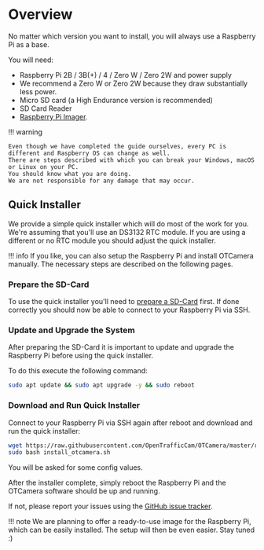 # Overview

No matter which version you want to install, you will always use a Raspberry Pi as a base.

You will need:

* Raspberry Pi 2B / 3B(+) / 4 / Zero W / Zero 2W and power supply
* We recommend a Zero W or Zero 2W because they draw substantially less power.
* Micro SD card (a High Endurance version is recommended)
* SD Card Reader
* [Raspberry Pi Imager](https://www.raspberrypi.org/software/).

!!! warning

    Even though we have completed the guide ourselves, every PC is different and Raspberry OS can change as well.
    There are steps described with which you can break your Windows, macOS or Linux on your PC.
    You should know what you are doing.
    We are not responsible for any damage that may occur.

## Quick Installer

We provide a simple quick installer which will do most of the work for you.
We're assuming that you'll use an DS3132 RTC module.
If you are using a different or no RTC module you should adjust the quick installer.

!!! info
    If you like, you can also setup the Raspberry Pi and install OTCamera manually.
    The necessary steps are described on the following pages.

### Prepare the SD-Card

To use the quick installer you'll need to [prepare a SD-Card](prepare-sd-card/) first.
If done correctly you should now be able to connect to your Raspberry Pi via SSH.

### Update and Upgrade the System

After preparing the SD-Card it is important to update and upgrade the Raspberry Pi before using the quick installer.

To do this execute the following command:

```bash
sudo apt update && sudo apt upgrade -y && sudo reboot
```

### Download and Run Quick Installer

Connect to your Raspberry Pi via SSH again after reboot and download and run the quick installer:

```bash
wget https://raw.githubusercontent.com/OpenTrafficCam/OTCamera/master/raspi-files/install_otcamera.sh
sudo bash install_otcamera.sh
```

You will be asked for some config values.

After the installer complete, simply reboot the Raspberry Pi and the OTCamera software should be up and running.

If not, please report your issues using the [GitHub issue tracker](https://github.com/OpenTrafficCam/OTCamera/issues).

!!! note
    We are planning to offer a ready-to-use image for the Raspberry Pi, which can be easily installed.
    The setup will then be even easier.
    Stay tuned :)
